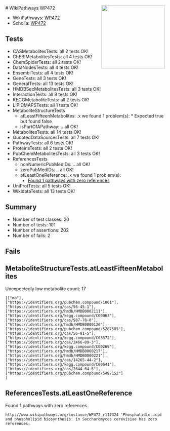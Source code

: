 <img style="float: right; width: 200px" src="https://upload.wikimedia.org/wikipedia/commons/thumb/8/83/Wplogo_with_text_500.png/640px-Wplogo_with_text_500.png" />
# WikiPathways WP472

* WikiPathways: [WP472](https://new.wikipathways.org/pathways/WP472)
* Scholia: [WP472](https://scholia.toolforge.org/wikipathways/WP472)
## Tests
* CASMetabolitesTests: all 2 tests OK!
* ChEBIMetabolitesTests: all 4 tests OK!
* ChemSpiderTests: all 2 tests OK!
* DataNodesTests: all 4 tests OK!
* EnsemblTests: all 4 tests OK!
* GeneTests: all 3 tests OK!
* GeneralTests: all 13 tests OK!
* HMDBSecMetabolitesTests: all 3 tests OK!
* InteractionTests: all 8 tests OK!
* KEGGMetaboliteTests: all 2 tests OK!
* LIPIDMAPSTests: all 1 tests OK!
* MetaboliteStructureTests
    * atLeastFifteenMetabolites: .x we found 1 problem(s):
            * Expected true but found false
    * isPartOfAPathway: .. all OK!
* MetabolitesTests: all 14 tests OK!
* OudatedDataSourcesTests: all 7 tests OK!
* PathwayTests: all 6 tests OK!
* ProteinsTests: all 2 tests OK!
* PubChemMetabolitesTests: all 3 tests OK!
* ReferencesTests
    * nonNumericPubMedIDs: .. all OK!
    * zeroPubMedIDs: .. all OK!
    * atLeastOneReference: .x we found 1 problem(s):
        * [Found 1 pathways with zero references](#35eb778e)
* UniProtTests: all 5 tests OK!
* WikidataTests: all 13 tests OK!


## Summary

* Number of test classes: 20
* Number of tests: 101
* Number of assertions: 202
* Number of fails: 2

## Fails

<a name="3b0f943f" />

## MetaboliteStructureTests.atLeastFifteenMetabolites

Unexpectedly low metabolite count: 17

```
[["mb"],
["https://identifiers.org/pubchem.compound/1061"],
["https://identifiers.org/cas/56-45-1"],
["https://identifiers.org/hmdb/HMDB0002111"],
["https://identifiers.org/kegg.compound/C00063"],
["https://identifiers.org/cas/987-78-0"],
["https://identifiers.org/hmdb/HMDB0000126"],
["https://identifiers.org/pubchem.compound/5287505"],
["https://identifiers.org/cas/56-81-5"],
["https://identifiers.org/kegg.compound/C03372"],
["https://identifiers.org/cas/2466-09-3"],
["https://identifiers.org/kegg.compound/C00269"],
["https://identifiers.org/hmdb/HMDB0000217"],
["https://identifiers.org/hmdb/HMDB0000221"],
["https://identifiers.org/cas/14265-44-2"],
["https://identifiers.org/kegg.compound/C00641"],
["https://identifiers.org/cas/2644-64-6"],
["https://identifiers.org/pubchem.compound/5497152"]
]
```

<a name="35eb778e" />

## ReferencesTests.atLeastOneReference

Found 1 pathways with zero references
```
http://www.wikipathways.org/instance/WP472_r117324 'Phosphatidic acid and phospholipid biosynthesis' in Saccharomyces cerevisiae has zero references; 
```

